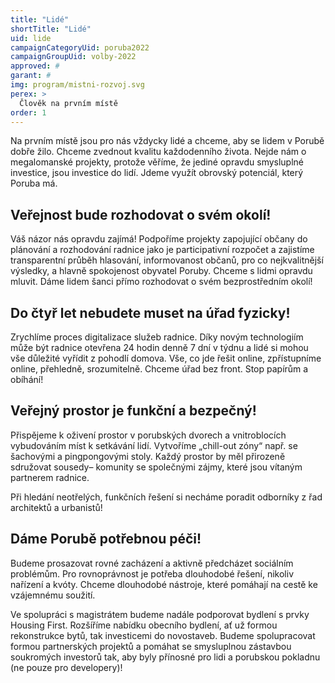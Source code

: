 ```yaml
---
title: "Lidé"
shortTitle: "Lidé"
uid: lide 
campaignCategoryUid: poruba2022
campaignGroupUid: volby-2022
approved: #
garant: # 
img: program/mistni-rozvoj.svg
perex: >
  Člověk na prvním místě
order: 1
---
```


Na prvním místě jsou pro nás vždycky lidé a chceme, aby se lidem v Porubě dobře žilo. Chceme zvednout kvalitu každodenního života. Nejde nám o megalomanské projekty, protože věříme, že jediné opravdu smysluplné investice, jsou investice do lidí. Jdeme využít obrovský potenciál, který Poruba má.

## Veřejnost bude rozhodovat o svém okolí!

Váš názor nás opravdu zajímá! Podpoříme projekty zapojující občany do plánování a rozhodování radnice jako je participativní rozpočet a zajistíme transparentní průběh hlasování, informovanost občanů, pro co nejkvalitnější výsledky, a hlavně spokojenost obyvatel Poruby. Chceme s lidmi opravdu mluvit. Dáme lidem šanci přímo rozhodovat o svém bezprostředním okolí!

## Do čtyř let nebudete muset na úřad fyzicky!

Zrychlíme proces digitalizace služeb radnice. Díky novým technologiím může být radnice otevřena 24 hodin denně 7 dní v týdnu a lidé si mohou vše důležité vyřídit z pohodlí domova. Vše, co jde řešit online, zpřístupníme online, přehledně, srozumitelně. Chceme úřad bez front. Stop papírům a obíhání!

## Veřejný prostor je funkční a bezpečný!

Přispějeme k oživení prostor v porubských dvorech a vnitroblocích vybudováním míst k setkávání lidí. Vytvoříme „chill-out zóny“ např. se šachovými a pingpongovými stoly. Každý prostor by měl přirozeně sdružovat sousedy– komunity se společnými zájmy, které jsou vítaným partnerem radnice.

Při hledání neotřelých, funkčních řešení si necháme poradit odborníky z řad architektů a urbanistů!

## Dáme Porubě potřebnou péči!

Budeme prosazovat rovné zacházení a aktivně předcházet sociálním problémům. Pro rovnoprávnost je potřeba dlouhodobé řešení, nikoliv nařízení a kvóty. Chceme dlouhodobé nástroje, které pomáhají na cestě ke vzájemnému soužití.

Ve spolupráci s magistrátem budeme nadále podporovat bydlení s prvky Housing First. Rozšíříme nabídku obecního bydlení, ať už formou rekonstrukce bytů, tak investicemi do novostaveb. Budeme spolupracovat formou partnerských projektů a pomáhat se smysluplnou zástavbou soukromých investorů tak, aby byly přínosné pro lidi a porubskou pokladnu (ne pouze pro developery)!

